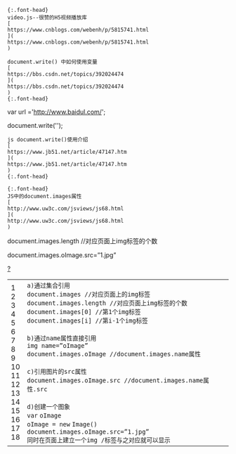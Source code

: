 ```tip
{:.font-head}
video.js--很赞的H5视频播放库
[
https://www.cnblogs.com/webenh/p/5815741.html
](
https://www.cnblogs.com/webenh/p/5815741.html
)
```

```note
document.write() 中如何使用变量
[
https://bbs.csdn.net/topics/392024474
](
https://bbs.csdn.net/topics/392024474
)
{:.font-head}
```
var url ='http://www.baidul.com/';

document.write('<script src="'+url +'"></script>');

```note
js document.write()使用介绍
[
https://www.jb51.net/article/47147.htm
](
https://www.jb51.net/article/47147.htm
)
{:.font-head}
```

```tip
{:.font-head}
JS中的document.images属性
[
http://www.uw3c.com/jsviews/js68.html
](
http://www.uw3c.com/jsviews/js68.html
)
```

document.images.length //对应页面上img标签的个数

document.images.oImage.src=”1.jpg”

<div><div class="syntaxhighlighter  js" id="highlighter_97695"><div class="toolbar"><span><a class="toolbar_item command_help help" href="#">?</a></span></div><table border="0" cellspacing="0" cellpadding="0"><tbody><tr><td class="gutter"><div class="line number1 index0 alt2">1</div><div class="line number2 index1 alt1">2</div><div class="line number3 index2 alt2">3</div><div class="line number4 index3 alt1">4</div><div class="line number5 index4 alt2">5</div><div class="line number6 index5 alt1">6</div><div class="line number7 index6 alt2">7</div><div class="line number8 index7 alt1">8</div><div class="line number9 index8 alt2">9</div><div class="line number10 index9 alt1">10</div><div class="line number11 index10 alt2">11</div><div class="line number12 index11 alt1">12</div><div class="line number13 index12 alt2">13</div><div class="line number14 index13 alt1">14</div><div class="line number15 index14 alt2">15</div><div class="line number16 index15 alt1">16</div><div class="line number17 index16 alt2">17</div><div class="line number18 index17 alt1">18</div></td><td class="code"><div class="container"><div class="line number1 index0 alt2"><code class="js plain">a)通过集合引用</code></div><div class="line number2 index1 alt1"><code class="js plain">document.images </code><code class="js comments">//对应页面上的img标签</code></div><div class="line number3 index2 alt2"><code class="js plain">document.images.length </code><code class="js comments">//对应页面上img标签的个数</code></div><div class="line number4 index3 alt1"><code class="js plain">document.images[0] </code><code class="js comments">//第1个img标签</code></div><div class="line number5 index4 alt2"><code class="js plain">document.images[i] </code><code class="js comments">//第i-1个img标签</code></div><div class="line number6 index5 alt1">&nbsp;</div><div class="line number7 index6 alt2"><code class="js plain">b)通过name属性直接引用</code></div><div class="line number8 index7 alt1"><code class="js plain">img name=”oImage”</code></div><div class="line number9 index8 alt2"><code class="js plain">document.images.oImage </code><code class="js comments">//document.images.name属性</code></div><div class="line number10 index9 alt1">&nbsp;</div><div class="line number11 index10 alt2"><code class="js plain">c)引用图片的src属性</code></div><div class="line number12 index11 alt1"><code class="js plain">document.images.oImage.src </code><code class="js comments">//document.images.name属性.src</code></div><div class="line number13 index12 alt2">&nbsp;</div><div class="line number14 index13 alt1"><code class="js plain">d)创建一个图象</code></div><div class="line number15 index14 alt2"><code class="js keyword">var</code> <code class="js plain">oImage</code></div><div class="line number16 index15 alt1"><code class="js plain">oImage = </code><code class="js keyword">new</code> <code class="js plain">Image()</code></div><div class="line number17 index16 alt2"><code class="js plain">document.images.oImage.src=”1.jpg”</code></div><div class="line number18 index17 alt1"><code class="js plain">同时在页面上建立一个img /标签与之对应就可以显示</code></div></div></td></tr></tbody></table></div></div>
